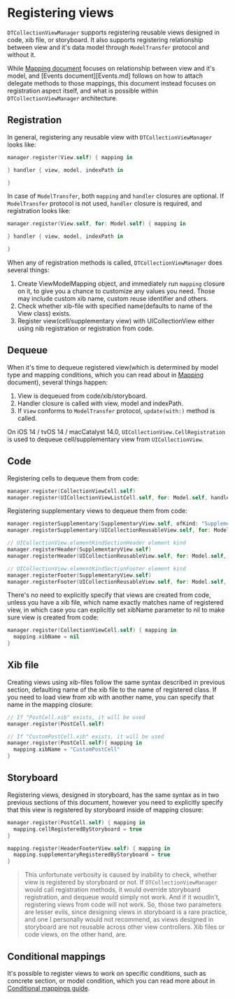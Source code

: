 # Registering views

`DTCollectionViewManager` supports registering reusable views designed in code, xib file, or storyboard. It also supports registering relationship between view and it's data model through `ModelTransfer` protocol and without it.

While [Mapping document](Mapping.md) focuses on relationship between view and it's model, and [Events document][Events.md] follows on how to attach delegate methods to those mappings, this document instead focuses on registration aspect itself, and what is possible within `DTCollectionViewManager` architecture.

## Registration

In general, registering any reusable view with `DTCollectionViewManager` looks like:

```swift
manager.register(View.self) { mapping in

} handler { view, model, indexPath in

}
```

In case of `ModelTransfer`, both `mapping` and `handler` closures are optional. If `ModelTransfer` protocol is not used, `handler` closure is required, and registration looks like:

```swift
manager.register(View.self, for: Model.self) { mapping in

} handler { view, model, indexPath in

}
```

When any of registration methods is called, `DTCollectionViewManager` does several things:

1. Create ViewModelMapping object, and immediately run `mapping` closure on it, to give you a chance to customize any values you need. Those may include custom xib name, custom reuse identifier and others.
2. Check whether xib-file with specified name(defaults to name of the View class) exists.
3. Register view(cell/supplementary view) with UICollectionView either using nib registration or registration from code.

## Dequeue

When it's time to dequeue registered view(which is determined by model type and mapping conditions, which you can read about in [Mapping](Mapping.md) document), several things happen:

1. View is dequeued from code/xib/storyboard.
2. Handler closure is called with view, model and indexPath.
3. If `View` conforms to `ModelTransfer` protocol, `update(with:)` method is called.

On iOS 14 / tvOS 14 / macCatalyst 14.0, `UICollectionView.CellRegistration` is used to dequeue cell/supplementary view from `UICollectionView`.

## Code

Registering cells to dequeue them from code:

```swift
manager.register(CollectionViewCell.self)
manager.register(UICollectionViewListCell.self, for: Model.self, handler: { cell, model, indexPath in })
```

Registering supplementary views to dequeue them from code:

```swift
manager.registerSupplementary(SupplementaryView.self, ofKind: "SupplementaryKind")
manager.registerSupplementary(UICollectionReusableView.self, for: Model.self, ofKind: "SupplementaryKind", handler: { cell, model, indexPath in })

// UICollectionView.elementKindSectionHeader element kind
manager.registerHeader(SupplementaryView.self)
manager.registerHeader(UICollectionReusableView.self, for: Model.self, handler: { view, model, indexPath in })

// UICollectionView.elementKindSectionFooter element kind
manager.registerFooter(SupplementaryView.self)
manager.registerFooter(UICollectionReusableView.self, for: Model.self, handler: { view, model, indexPath in })
```

There's no need to explicitly specify that views are created from code, unless you have a xib file, which name exactly matches name of registered view, in which case you can explicitly set xibName parameter to nil to make sure view is created from code:

```swift
manager.register(CollectionViewCell.self) { mapping in
  mapping.xibName = nil
}
```

## Xib file

Creating views using xib-files follow the same syntax described in previous section, defaulting name of the xib file to the name of registered class. If you need to load view from xib with another name, you can specify that name in the mapping closure:

```swift
// If "PostCell.xib" exists, it will be used
manager.register(PostCell.self)

// If "CustomPostCell.xib" exists, it will be used
manager.register(PostCell.self){ mapping in
  mapping.xibName = "CustomPostCell"
}
```

## Storyboard

Registering views, designed in storyboard, has the same syntax as in two previous sections of this document, however you need to explicitly specify that this view is registered by storyboard inside of mapping closure:

```swift
manager.register(PostCell.self) { mapping in
  mapping.cellRegisteredByStoryboard = true
}

mapping.register(HeaderFooterView.self) { mapping in
  mapping.supplementaryRegisteredByStoryboard = true
}
```
  >This unfortunate verbosity is caused by inability to check, whether view is registered by storyboard or not. If `DTCollectionViewManager` would call registration methods, it would override storyboard registration, and dequeue would simply not work. And if it woudln't, registering views from code will not work. So, those two parameters are lesser evils, since designing views in storyboard is a rare practice, and one I personally would not recommend, as views designed in storyboard are not reusable across other view controllers. Xib files or code views, on the other hand, are.

## Conditional mappings

It's possible to register views to work on specific conditions, such as concrete section, or model condition, which you can read more about in [Conditional mappings guide](Conditional%20mappings.md).
